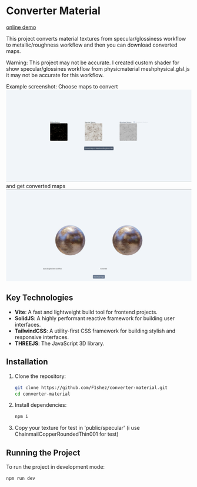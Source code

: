 # Converter Material

[online demo](https://f1shez.github.io/converter-material-pbr/)

This project converts material textures from specular/glossiness workflow to metallic/roughness workflow and then you can download converted maps.

Warning: This project may not be accurate. I created custom shader for show specular/glossines workflow from physicmaterial meshphysical.glsl.js it may not be accurate for this workflow.

Example screenshot:
Choose maps to convert
![Example Screenshot](./public/image1.png)
and get converted maps
![Example Screenshot](./public/image2.png)

## Key Technologies

- **Vite**: A fast and lightweight build tool for frontend projects.
- **SolidJS**: A highly performant reactive framework for building user interfaces.
- **TailwindCSS**: A utility-first CSS framework for building stylish and responsive interfaces.
- **THREEJS**: The JavaScript 3D library.

## Installation

1. Clone the repository:

   ```bash
   git clone https://github.com/F1shez/converter-material.git
   cd converter-material
   ```

2. Install dependencies:

   ```bash
   npm i
   ```

3. Copy your texture for test in 'public/specular' (i use ChainmailCopperRoundedThin001 for test)

## Running the Project

To run the project in development mode:

```bash
npm run dev
```
